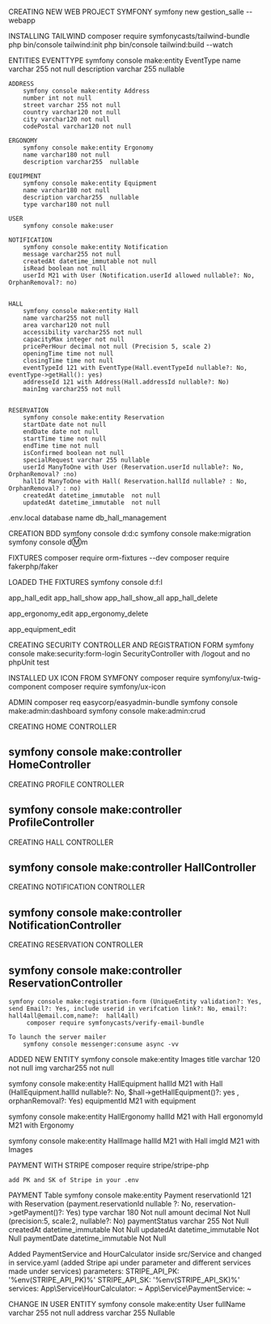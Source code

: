 CREATING NEW WEB PROJECT SYMFONY
symfony new gestion_salle --webapp

INSTALLING TAILWIND
composer require symfonycasts/tailwind-bundle
php bin/console tailwind:init
php bin/console tailwind:build --watch

ENTITIES
EVENTTYPE
symfony console make:entity EventType
name varchar 255 not null
description varchar 255 nullable

    ADDRESS
    	symfony console make:entity Address
    	number int not null
    	street varchar 255 not null
    	country varchar120 not null
    	city varchar120 not null
    	codePostal varchar120 not null

    ERGONOMY
    	symfony console make:entity Ergonomy
    	name varchar180 not null
    	description varchar255  nullable

    EQUIPMENT
    	symfony console make:entity Equipment
    	name varchar180 not null
    	description varchar255  nullable
    	type varchar180 not null

    USER
    	symfony console make:user

    NOTIFICATION
    	symfony console make:entity Notification
    	message varchar255 not null
    	createdAt datetime_immutable not null
    	isRead boolean not null
    	userId M21 with User (Notification.userId allowed nullable?: No, OrphanRemoval?: no)


    HALL
    	symfony console make:entity Hall
    	name varchar255 not null
    	area varchar120 not null
    	accessibility varchar255 not null
    	capacityMax integer not null
    	pricePerHour decimal not null (Precision 5, scale 2)
    	openingTime time not null
    	closingTime time not null
      	eventTypeId 121 with EventType(Hall.eventTypeId nullable?: No, eventType->getHall(): yes)
      	addresseId 121 with Address(Hall.addressId nullable?: No)
    	mainImg varchar255 not null


    RESERVATION
    	symfony console make:entity Reservation
    	startDate date not null
    	endDate date not null
    	startTime time not null
    	endTime time not null
    	isConfirmed boolean not null
    	specialRequest varchar 255 nullable
    	userId ManyToOne with User (Reservation.userId nullable?: No, OrphanRemoval? :no)
    	hallId ManyToOne with Hall( Reservation.hallId nullable? : No, OrphanRemoval? : no)
    	createdAt datetime_immutable  not null
    	updatedAt datetime_immutable  not null

.env.local
database name db_hall_management

CREATION BDD
symfony console d:d:c
symfony console make:migration
symfony console d:m:m

FIXTURES
composer require orm-fixtures --dev
composer require fakerphp/faker

LOADED THE FIXTURES
symfony console d:f:l

app_hall_edit
app_hall_show
app_hall_show_all
app_hall_delete

app_ergonomy_edit
app_ergonomy_delete

app_equipment_edit

CREATING SECURITY CONTROLLER AND REGISTRATION FORM
symfony console make:security:form-login
SecurityController with /logout and no phpUnit test

INSTALLED UX ICON FROM SYMFONY
composer require symfony/ux-twig-component
composer require symfony/ux-icon

ADMIN
composer req easycorp/easyadmin-bundle
symfony console make:admin:dashboard
symfony console make:admin:crud

CREATING HOME CONTROLLER

## symfony console make:controller HomeController

CREATING PROFILE CONTROLLER

## symfony console make:controller ProfileController

CREATING HALL CONTROLLER

## symfony console make:controller HallController

CREATING NOTIFICATION CONTROLLER

## symfony console make:controller NotificationController

CREATING RESERVATION CONTROLLER

## symfony console make:controller ReservationController

    symfony console make:registration-form (UniqueEntity validation?: Yes, send Email?: Yes, include userid in verifcation link?: No, email?: hall4all@email.com,name?:  hall4all)
    	 composer require symfonycasts/verify-email-bundle

    To launch the server mailer
    	symfony console messenger:consume async -vv

ADDED NEW ENTITY
symfony console make:entity Images
title varchar 120 not null
img varchar255 not null

symfony console make:entity HallEquipment
hallId M21 with Hall (HallEquipment.hallId nullable?: No, $hall->getHallEquipment()?: yes , orphanRemoval?: Yes)
equipmentId M21 with equipment

symfony console make:entity HallErgonomy
hallId M21 with Hall
ergonomyId M21 with Ergonomy

symfony console make:entity HallImage
hallId M21 with Hall
imgId M21 with Images

PAYMENT WITH STRIPE
	composer require stripe/stripe-php

	add PK and SK of Stripe in your .env

PAYMENT Table
	symfony console make:entity Payment
	reservationId 121 with Reservation (payment.reservationId nullable ?: No, reservation->getPayment()?: Yes)
	type varchar 180 Not null 
	amount decimal Not Null (precision:5, scale:2, nullable?: No)
	paymentStatus varchar 255 Not Null
	createdAt datetime_immutable Not Null
	updatedAt datetime_immutable Not Null
	paymentDate datetime_immutable Not Null

Added PaymentService and HourCalculator  inside src/Service 
and changed in service.yaml (added Stripe api under parameter and different services made under services)
	parameters:
        STRIPE_API_PK: '%env(STRIPE_API_PK)%'
        STRIPE_API_SK: '%env(STRIPE_API_SK)%'
	services:
	    App\Service\HourCalculator: ~
    	App\Service\PaymentService: ~

CHANGE IN USER ENTITY
	symfony console make:entity User 
	fullName varchar 255 not null
	address varchar 255 Nullable
